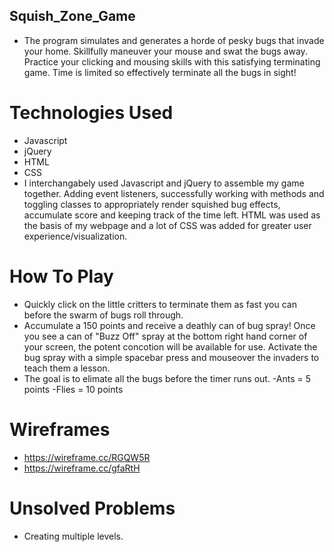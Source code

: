 ## Squish_Zone_Game
- The program simulates and generates a horde of pesky bugs that invade your home. Skillfully maneuver your mouse and swat the bugs away. Practice your clicking and mousing skills with this satisfying terminating game. Time is limited so effectively terminate all the bugs in sight!

# Technologies Used
- Javascript
- jQuery
- HTML
- CSS
- I interchangabely used Javascript and jQuery to assemble my game together. Adding event listeners, successfully working with methods and toggling classes to appropriately render squished bug effects, accumulate score and keeping track of the time left. HTML was used as the basis of my webpage and a lot of CSS was added for greater user experience/visualization. 

# How To Play
- Quickly click on the little critters to terminate them as fast you can before the swarm of bugs roll through. 
- Accumulate a 150 points and receive a deathly can of bug spray! Once you see a can of "Buzz Off" spray at the bottom right hand corner of your screen, the potent concotion will be available for use. Activate the bug spray with a simple spacebar press and mouseover the invaders to teach them a lesson. 
- The goal is to elimate all the bugs before the timer runs out. 
 	-Ants = 5 points 
	-Flies = 10 points

# Wireframes
- https://wireframe.cc/RGQW5R
- https://wireframe.cc/gfaRtH

# Unsolved Problems
- Creating multiple levels. 